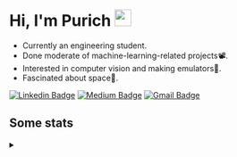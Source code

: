 <h1 align="left">Hi, I'm Purich
<img src="https://media.giphy.com/media/hvRJCLFzcasrR4ia7z/giphy.gif" width="30px"/></h1>

* Currently an engineering student.
* Done moderate of machine-learning-related projects:film_projector:.
* Interested in computer vision and making emulators:space_invader:.
* Fascinated about space:milky_way:.

[![Linkedin Badge](https://img.shields.io/badge/-Purich-blue?style=flat-square&logo=Linkedin&logoColor=white&link=https://www.linkedin.com/in/purich-siritip-16b3b3255/)](https://www.linkedin.com/in/purich-siritip-16b3b3255) [![Medium Badge](https://img.shields.io/badge/-@purich-gray?style=flat-square&labelColor=000000&logo=Medium&link=https://medium.com/@phuritsiritip)](https://medium.com/@phuritsiritip)
[![Gmail Badge](https://img.shields.io/badge/-mark.phurit@gmail.com-c14438?style=flat-square&logo=Gmail&logoColor=white&link=mailto:mark.phurit@gmail.com)](mailto:mark.phurit@gmail.com)

## Some stats

<details>
  <summary></summary>
  
  <!--START_SECTION:waka-->
**I'm an Early 🐤** 

```text
🌞 Morning                269 commits         ██████████░░░░░░░░░░░░░░░   38.76 % 
🌆 Daytime                213 commits         ████████░░░░░░░░░░░░░░░░░   30.69 % 
🌃 Evening                175 commits         ██████░░░░░░░░░░░░░░░░░░░   25.22 % 
🌙 Night                  37 commits          █░░░░░░░░░░░░░░░░░░░░░░░░   05.33 % 
```


📊 **This Week I Spent My Time On** 

```text
💬 Programming Languages: 
Python                   52 mins             █████████████████████████   100.00 % 

🐱‍💻 Projects: 
Computer Programming     43 mins             █████████████████████░░░░   82.31 % 
gad                      9 mins              ████░░░░░░░░░░░░░░░░░░░░░   17.69 % 
```


<!--END_SECTION:waka-->

  <!--START_SECTION:waka-simple-->

```text
From: 19 January 2023 - To: 16 July 2023

Total Time: 53 hrs 9 mins

Python       48 hrs 32 mins  ██████████████████████▓░░   91.32 %
C++          1 hr 42 mins    ▓░░░░░░░░░░░░░░░░░░░░░░░░   03.22 %
YAML         50 mins         ▒░░░░░░░░░░░░░░░░░░░░░░░░   01.59 %
Markdown     37 mins         ▒░░░░░░░░░░░░░░░░░░░░░░░░   01.17 %
Git Config   18 mins         ░░░░░░░░░░░░░░░░░░░░░░░░░   00.57 %
CSV          17 mins         ░░░░░░░░░░░░░░░░░░░░░░░░░   00.54 %
```

<!--END_SECTION:waka-simple-->

  <!--![Anurag's GitHub stats](https://github-readme-stats.vercel.app/api?username=vikimark&show_icons=true&theme=gruvbox_light)-->
  
</details>

<!--
**vikimark/vikimark** is a ✨ _special_ ✨ repository because its `README.md` (this file) appears on your GitHub profile.

Here are some ideas to get you started:

- 🔭 I’m currently working on ...
- 🌱 I’m currently learning ...
- 👯 I’m looking to collaborate on ...
- 🤔 I’m looking for help with ...
- 💬 Ask me about ...
- 📫 How to reach me: ...
- 😄 Pronouns: ...
- ⚡ Fun fact: ...
-->

